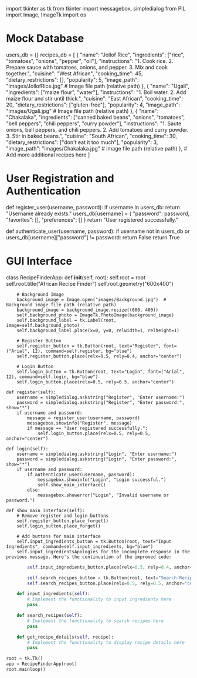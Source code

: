 import tkinter as tk
from tkinter import messagebox, simpledialog
from PIL import Image, ImageTk
import os

# Mock Database
users_db = {}
recipes_db = [
    {
        "name": "Jollof Rice",
        "ingredients": ["rice", "tomatoes", "onions", "pepper", "oil"],
        "instructions": "1. Cook rice. 2. Prepare sauce with tomatoes, onions, and pepper. 3. Mix and cook together.",
        "cuisine": "West African",
        "cooking_time": 45,
        "dietary_restrictions": [],
        "popularity": 5,
        "image_path": "images/JollofRice.jpg"  # Image file path (relative path)
    },
    {
        "name": "Ugali",
        "ingredients": ["maize flour", "water"],
        "instructions": "1. Boil water. 2. Add maize flour and stir until thick.",
        "cuisine": "East African",
        "cooking_time": 20,
        "dietary_restrictions": ["gluten-free"],
        "popularity": 4,
        "image_path": "images/Ugali.jpg"  # Image file path (relative path)
    },
    {
        "name": "Chakalaka",
        "ingredients": ["canned baked beans", "onions", "tomatoes", "bell peppers", "chili peppers", "curry powder"],
        "instructions": "1. Saute onions, bell peppers, and chili peppers. 2. Add tomatoes and curry powder. 3. Stir in baked beans.",
        "cuisine": "South African",
        "cooking_time": 30,
        "dietary_restrictions": ["don't eat it too much"],
        "popularity": 3,
        "image_path": "images/Chakalaka.jpg"  # Image file path (relative path)
    },
    # Add more additional recipes here
]

# User Registration and Authentication
def register_user(username, password):
    if username in users_db:
        return "Username already exists."
    users_db[username] = {
        "password": password,
        "favorites": [],
        "preferences": []
    }
    return "User registered successfully."

def authenticate_user(username, password):
    if username not in users_db or users_db[username]["password"] != password:
        return False
    return True

# GUI Interface
class RecipeFinderApp:
    def __init__(self, root):
        self.root = root
        self.root.title("African Recipe Finder")
        self.root.geometry("600x400")

        # Background Image
        background_image = Image.open("images/Background.jpg")  # Background image file path (relative path)
        background_image = background_image.resize((600, 400))
        self.background_photo = ImageTk.PhotoImage(background_image)
        self.background_label = tk.Label(root, image=self.background_photo)
        self.background_label.place(x=0, y=0, relwidth=1, relheight=1)

        # Register Button
        self.register_button = tk.Button(root, text="Register", font=("Arial", 12), command=self.register, bg="blue")
        self.register_button.place(relx=0.5, rely=0.4, anchor="center")

        # Login Button
        self.login_button = tk.Button(root, text="Login", font=("Arial", 12), command=self.login, bg="blue")
        self.login_button.place(relx=0.5, rely=0.5, anchor="center")

    def register(self):
        username = simpledialog.askstring("Register", "Enter username:")
        password = simpledialog.askstring("Register", "Enter password:", show="*")
        if username and password:
            message = register_user(username, password)
            messagebox.showinfo("Register", message)
            if message == "User registered successfully.":
                self.login_button.place(relx=0.5, rely=0.5, anchor="center")

    def login(self):
        username = simpledialog.askstring("Login", "Enter username:")
        password = simpledialog.askstring("Login", "Enter password:", show="*")
        if username and password:
            if authenticate_user(username, password):
                messagebox.showinfo("Login", "Login successful.")
                self.show_main_interface()
            else:
                messagebox.showerror("Login", "Invalid username or password.")

    def show_main_interface(self):
        # Remove register and login buttons
        self.register_button.place_forget()
        self.login_button.place_forget()

        # Add buttons for main interface
        self.input_ingredients_button = tk.Button(root, text="Input Ingredients", command=self.input_ingredients, bg="blue")
        self.input_ingredientsApologies for the incomplete response in the previous message. Here's the continuation of the improved code:

```python
        self.input_ingredients_button.place(relx=0.5, rely=0.4, anchor="center")

        self.search_recipes_button = tk.Button(root, text="Search Recipes", command=self.search_recipes, bg="blue")
        self.search_recipes_button.place(relx=0.5, rely=0.5, anchor="center")

    def input_ingredients(self):
        # Implement the functionality to input ingredients here
        pass

    def search_recipes(self):
        # Implement the functionality to search recipes here
        pass

    def get_recipe_details(self, recipe):
        # Implement the functionality to display recipe details here
        pass

root = tk.Tk()
app = RecipeFinderApp(root)
root.mainloop()

